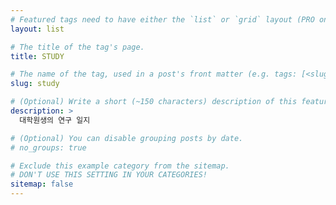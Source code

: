 ```yaml
---
# Featured tags need to have either the `list` or `grid` layout (PRO only).
layout: list

# The title of the tag's page.
title: STUDY

# The name of the tag, used in a post's front matter (e.g. tags: [<slug>]).
slug: study

# (Optional) Write a short (~150 characters) description of this featured tag.
description: >
  대학원생의 연구 일지

# (Optional) You can disable grouping posts by date.
# no_groups: true

# Exclude this example category from the sitemap.
# DON'T USE THIS SETTING IN YOUR CATEGORIES!
sitemap: false
---
```

